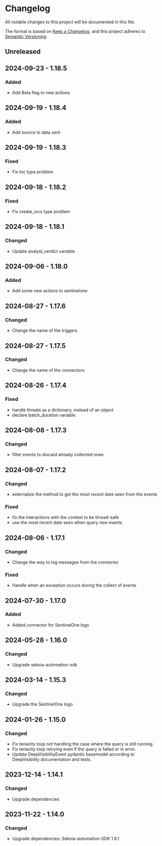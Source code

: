# Changelog

All notable changes to this project will be documented in this file.

The format is based on [Keep a Changelog](https://keepachangelog.com/en/1.0.0/),
and this project adheres to [Semantic Versioning](https://semver.org/spec/v2.0.0.html).

## Unreleased

## 2024-09-23 - 1.18.5

### Added

- Add Beta flag to new actions

## 2024-09-19 - 1.18.4

### Added

- Add source to data sent

## 2024-09-19 - 1.18.3

### Fixed

- Fix Ioc type problem

## 2024-09-18 - 1.18.2

### Fixed

- Fix create_iocs type problem

## 2024-09-18 - 1.18.1

### Changed

- Update analyst_verdict variable

## 2024-09-06 - 1.18.0

### Added

- Add some new actions to sentinelone

## 2024-08-27 - 1.17.6

### Changed

- Change the name of the triggers

## 2024-08-27 - 1.17.5

### Changed

- Change the name of the connectors

## 2024-08-26 - 1.17.4

### Fixed

- handle threats as a dictionary, instead of an object
- declare batch_duration variable

## 2024-08-08 - 1.17.3

### Changed

- filter events to discard already collected ones

## 2024-08-07 - 1.17.2

### Changed

- externalize the method to get the most recent date seen from the events

### Fixed

- fix the interactions with the context to be thread-safe
- use the most recent date seen when query new events

## 2024-08-06 - 1.17.1

### Changed

- Change the way to log messages from the connector

### Fixed

- Handle when an exception occurs during the collect of events

## 2024-07-30 - 1.17.0

### Added

- Added connector for SentinelOne logs

## 2024-05-28 - 1.16.0

### Changed

- Upgrade sekoia-automation-sdk

## 2024-03-14 - 1.15.3

### Changed

- Upgrade the SentinelOne logo

## 2024-01-26 - 1.15.0

### Changed

- Fix tenacity loop not handling the case where the query is still running.
- Fix tenacity loop retrying even if the query is failed or in error.
- Update DeepVisibilityEvent pydantic basemodel according to DeepVisibility documentation and tests.

## 2023-12-14 - 1.14.1

### Changed

- Upgrade dependencies

## 2023-11-22 - 1.14.0

### Changed

- Upgrade dependencies: Sekoia-automation-SDK 1.8.1
